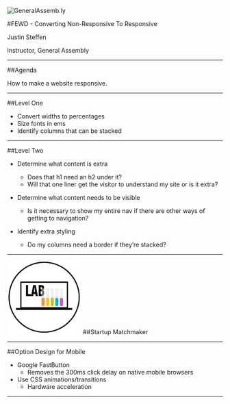 ![GeneralAssemb.ly](https://github.com/generalassembly/ga-ruby-on-rails-for-devs/raw/master/images/ga.png "GeneralAssemb.ly")

#FEWD - Converting Non-Responsive To Responsive

Justin Steffen

Instructor, General Assembly

---


##Agenda

How to make a website responsive.

---

##Level One

*	Convert widths to percentages
*	Size fonts in ems
*	Identify columns that can be stacked

---


##Level Two

*	Determine what content is extra
	*	Does that h1 need an h2 under it?
	*	Will that one liner get the visitor to understand my site or is it extra?

*	Determine what content needs to be visible
	*	Is it necessary to show my entire nav if there are other ways of getting to navigation?

*	Identify extra styling
	*	Do my columns need a border if they’re stacked?


---



![GeneralAssemb.ly](../../img/icons/exercise_icon_md.png)
##Startup Matchmaker

---


##Option Design for Mobile

*	Google FastButton
	*	Removes the 300ms click delay on native mobile browsers
*	Use CSS animations/transitions
	*	Hardware acceleration

---